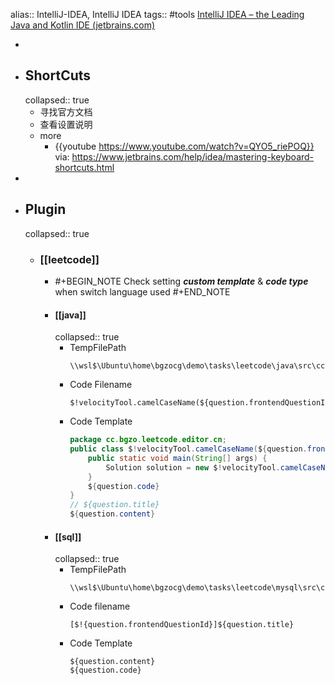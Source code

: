 alias:: IntelliJ-IDEA, IntelliJ IDEA
tags:: #tools
[IntelliJ IDEA – the Leading Java and Kotlin IDE (jetbrains.com)](https://www.jetbrains.com/idea/)

-
- ## ShortCuts
  collapsed:: true
  - 寻找官方文档
  - 查看设置说明
  - more
    - {{youtube https://www.youtube.com/watch?v=QYO5_riePOQ}}
      via: https://www.jetbrains.com/help/idea/mastering-keyboard-shortcuts.html
-
- ## Plugin
  collapsed:: true
  - ### [[leetcode]]
    - #+BEGIN_NOTE
      Check setting ***custom template*** & ***code type*** when switch language used
      #+END_NOTE
    - #### [[java]]
      collapsed:: true
      - TempFilePath
        ```
        \\wsl$\Ubuntu\home\bgzocg\demo\tasks\leetcode\java\src\cc\bgzo
        ```
      - Code Filename
        ```
        $!velocityTool.camelCaseName(${question.frontendQuestionId})$!velocityTool.camelCaseName(${question.title})
        ```
      - Code Template
        ```java
        package cc.bgzo.leetcode.editor.cn;
        public class $!velocityTool.camelCaseName(${question.frontendQuestionId})$!velocityTool.camelCaseName(${question.title}){
            public static void main(String[] args) {
                Solution solution = new $!velocityTool.camelCaseName(${question.frontendQuestionId})$!velocityTool.camelCaseName(${question.title})().new Solution();
            }
            ${question.code}
        }
        // ${question.title}
        ${question.content}
        ```
    - #### [[sql]]
      collapsed:: true
      - TempFilePath
        ```
        \\wsl$\Ubuntu\home\bgzocg\demo\tasks\leetcode\mysql\src\cc\bgzo
        ```
      - Code filename
        ```
        [$!{question.frontendQuestionId}]${question.title}
        ```
      - Code Template
        ```
        ${question.content}
        ${question.code}
        ```